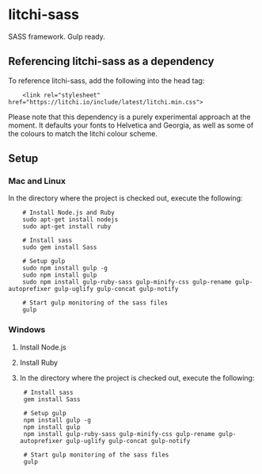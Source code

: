 # litchi-sass

SASS framework. Gulp ready.

## Referencing litchi-sass as a dependency

To reference litchi-sass, add the following into the head tag:

		<link rel="stylesheet" href="https://litchi.io/include/latest/litchi.min.css">

Please note that this dependency is a purely experimental approach at the moment. It defaults your fonts to Helvetica and Georgia, as well as some of the colours to match the litchi colour scheme.

## Setup

### Mac and Linux

In the directory where the project is checked out, execute the following:

		# Install Node.js and Ruby
		sudo apt-get install nodejs
		sudo apt-get install ruby

		# Install sass
		sudo gem install Sass

		# Setup gulp
		sudo npm install gulp -g
		sudo npm install gulp
		sudo npm install gulp-ruby-sass gulp-minify-css gulp-rename gulp-autoprefixer gulp-uglify gulp-concat gulp-notify

		# Start gulp monitoring of the sass files
		gulp

### Windows

1. Install Node.js
2. Install Ruby
3. In the directory where the project is checked out, execute the following:

		# Install sass
		gem install Sass

		# Setup gulp
		npm install gulp -g
		npm install gulp
		npm install gulp-ruby-sass gulp-minify-css gulp-rename gulp-autoprefixer gulp-uglify gulp-concat gulp-notify

		# Start gulp monitoring of the sass files
		gulp
